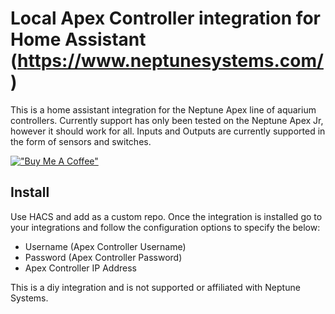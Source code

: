 # Local Apex Controller integration for Home Assistant (https://www.neptunesystems.com/)

This is a home assistant integration for the Neptune Apex line of aquarium controllers. Currently support has only been tested on the Neptune Apex Jr, however it should work for all. Inputs and Outputs are currently supported in the form of sensors and switches. 

[!["Buy Me A Coffee"](https://www.buymeacoffee.com/assets/img/custom_images/orange_img.png)](https://www.buymeacoffee.com/itchannel)

## Install
Use HACS and add as a custom repo. Once the integration is installed go to your integrations and follow the configuration options to specify the below:
- Username (Apex Controller Username)
- Password (Apex Controller Password)
- Apex Controller IP Address


This is a diy integration and is not supported or affiliated with Neptune Systems.
